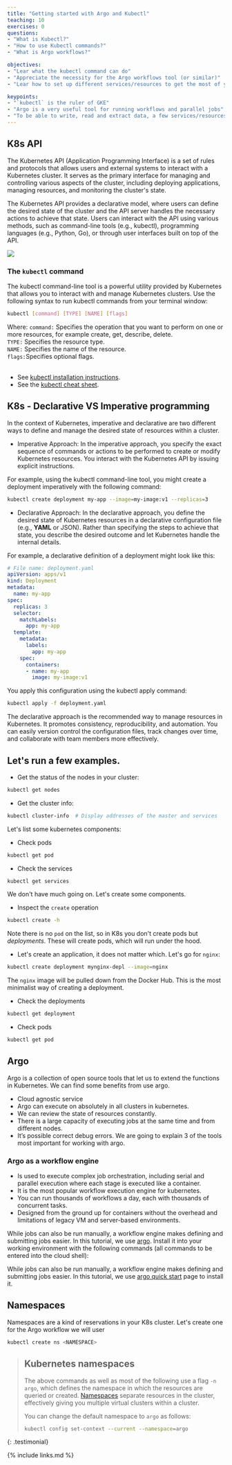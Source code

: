 ```yaml
---
title: "Getting started with Argo and Kubectl"
teaching: 10
exercises: 0
questions:
- "What is Kubectl?"
- "How to use Kubectl commands?"
- "What is Argo workflows?"

objectives:
- "Lear what the kubectl command can do"
- "Appreciate the necessity for the Argo workflows tool (or similar)"
- "Lear how to set up different services/resources to get the most of your cluster"

keypoints:
- "`kubectl` is the ruler of GKE"
- "Argo is a very useful tool for running workflows and parallel jobs"
- "To be able to write, read and extract data, a few services/resources need to be set up on the GCP"
---
```


## K8s API
The Kubernetes API (Application Programming Interface) is a set of rules and protocols that allows users and external systems to interact with a Kubernetes cluster. It serves as the primary interface for managing and controlling various aspects of the cluster, including deploying applications, managing resources, and monitoring the cluster's state.

The Kubernetes API provides a declarative model, where users can define the desired state of the cluster and the API server handles the necessary actions to achieve that state. Users can interact with the API using various methods, such as command-line tools (e.g., kubectl), programming languages (e.g., Python, Go), or through user interfaces built on top of the API.

![](https://collabnix.com/wp-content/uploads/2022/01/Screen-Shot-2022-01-22-at-10.52.54-AM.png)

### The `kubectl` command

The kubectl command-line tool is a powerful utility provided by Kubernetes that allows you to interact with and manage Kubernetes clusters. Use the following syntax to run kubectl commands from your terminal window:

```bash
kubectl [command] [TYPE] [NAME] [flags]
```

Where:
```command:``` Specifies the operation that you want to perform on one or more resources, for example create, get, describe, delete.
<br/>
```TYPE:``` Specifies the resource type.
<br/>
```NAME:``` Specifies the name of the resource. 
<br/>
```flags:```Specifies optional flags. 
<br/>
<br/>
* See [kubectl installation instructions](https://kubernetes.io/docs/tasks/tools/#kubectl).
* See the [kubectl cheat sheet](https://kubernetes.io/docs/reference/kubectl/cheatsheet/).

## K8s - Declarative VS Imperative programming
In the context of Kubernetes, imperative and declarative are two different ways to define and manage the desired state of resources within a cluster.
* Imperative Approach: 
In the imperative approach, you specify the exact sequence of commands or actions to be performed to create or modify Kubernetes resources. You interact with the Kubernetes API by issuing explicit instructions.

For example, using the kubectl command-line tool, you might create a deployment imperatively with the following command:

```bash
kubectl create deployment my-app --image=my-image:v1 --replicas=3
```

* Declarative Approach: 
In the declarative approach, you define the desired state of Kubernetes resources in a declarative configuration file (e.g., **YAML** or JSON). Rather than specifying the steps to achieve that state, you describe the desired outcome and let Kubernetes handle the internal details.

For example, a declarative definition of a deployment might look like this:
```yaml
# File name: deployment.yaml
apiVersion: apps/v1
kind: Deployment
metadata:
  name: my-app
spec:
  replicas: 3
  selector:
    matchLabels:
      app: my-app
  template:
    metadata:
      labels:
        app: my-app
    spec:
      containers:
      - name: my-app
        image: my-image:v1
```

You apply this configuration using the kubectl apply command:
```bash
kubectl apply -f deployment.yaml
```

The declarative approach is the recommended way to manage resources in Kubernetes. It promotes consistency, reproducibility, and automation. You can easily version control the configuration files, track changes over time, and collaborate with team members more effectively.


## Let's run a few examples.

* Get the status of the nodes in your cluster:

```bash
kubectl get nodes  
```

* Get the cluster info:

```bash
kubectl cluster-info  # Display addresses of the master and services
```

Let's list some kubernetes components:

* Check pods

```bash
kubectl get pod
```

* Check the services

```bash
kubectl get services
```

We don't have much going on.  Let's create some components.

* Inspect the `create` operation

```bash
kubectl create -h
```

Note there is no `pod` on the list, so in K8s you don't create pods but *deployments*.  These will create pods, which will run under the hood.

* Let's create an application, it does not matter which.  Let's go for `nginx`:

```bash
kubectl create deployment mynginx-depl --image=nginx
```

The `nginx` image will be pulled down from the Docker Hub.
This is the most minimalist way of creating a deployment.

* Check the deployments

```bash
kubectl get deployment
```

* Check pods

```bash
kubectl get pod
```

## Argo

Argo is a collection of open source tools that let us to extend the functions in Kubernetes. We can find some benefits from use argo.
- Cloud agnostic service
- Argo can execute on absolutely in all clusters in kubernetes.
- We can review the state of resources constantly.
- There is a large capacity of executing jobs at the same time and from different nodes.
- It’s possible correct debug errors.
We are going to explain 3 of the tools most important for working with argo.

### Argo as a workflow engine

- Is used to execute complex job orchestration, including serial and parallel execution where each stage is executed like a container.
- It is the most popular workflow execution engine for kubernetes.
- You can run thousands of workflows a day, each with thousands of concurrent tasks.
- Designed from the ground up for containers without the overhead and limitations of legacy VM and server-based environments. 

While jobs can also be run manually, a workflow engine makes defining and
submitting jobs easier. In this tutorial, we use
[argo](https://argoproj.github.io/argo/quick-start/).
Install it into your working environment with the following commands
(all commands to be entered into the cloud shell):

While jobs can also be run manually, a workflow engine makes defining and submitting jobs easier. In this tutorial, we use [argo quick start](https://argoproj.github.io/argo-workflows/quick-start/) page to install it.

## Namespaces

Namespaces are a kind of reservations in your K8s cluster.  Let's create one for the Argo workflow we will user

```bash
kubectl create ns <NAMESPACE>
```

> ## Kubernetes namespaces
>
> The above commands as well as most of the following use a flag `-n argo`,
> which defines the namespace in which the resources are queried or created.
> [Namespaces](https://kubernetes.io/docs/concepts/overview/working-with-objects/namespaces/)
> separate resources in the cluster, effectively giving you multiple virtual
> clusters within a cluster.
>
> You can change the default namespace to `argo` as follows:
>
> ```bash
> kubectl config set-context --current --namespace=argo
> ```
>
{: .testimonial}

{% include links.md %}
